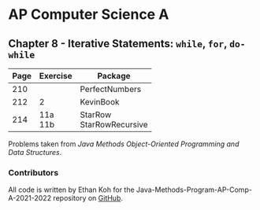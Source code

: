# AP Computer Science A
## Chapter 8 - Iterative Statements: `while`, `for`, `do-while`

| **Page** | **Exercise** | **Package**                 |
|----------|--------------|-----------------------------|
| 210      |              | PerfectNumbers              |
| 212      | 2            | KevinBook                   |
| 214      | 11a<br>11b   | StarRow<br>StarRowRecursive |

Problems taken from *Java Methods Object-Oriented Programming and Data Structures*.

### Contributors

All code is written by Ethan Koh for the Java-Methods-Program-AP-Comp-A-2021-2022 repository on [GitHub](https://github.com/ArsiaC01/Java-Methods-Programs-AP-Comp-A-2021-2022).